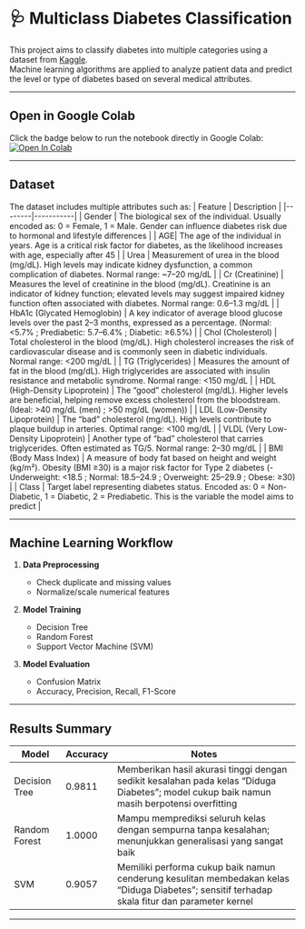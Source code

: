 # 🩺 Multiclass Diabetes Classification
This project aims to classify diabetes into multiple categories using a dataset from [Kaggle](https://www.kaggle.com/datasets/yasserhessein/multiclass-diabetes-dataset).  
Machine learning algorithms are applied to analyze patient data and predict the level or type of diabetes based on several medical attributes.

---

## Open in Google Colab
Click the badge below to run the notebook directly in Google Colab:
[![Open In Colab](https://colab.research.google.com/assets/colab-badge.svg)](https://colab.research.google.com/github/malonasntr/machine-learning-diabetes/blob/0d5bcbd4fc725d1fa9c9d6b248e9586f20d8e87f/machine_learning.ipynb)

---

## Dataset
The dataset includes multiple attributes such as:
| Feature | Description |
|--------|-----------|
| Gender | The biological sex of the individual. Usually encoded as: 0 = Female, 1 = Male. Gender can influence diabetes risk due to hormonal and lifestyle differences |
| AGE| The age of the individual in years. Age is a critical risk factor for diabetes, as the likelihood increases with age, especially after 45 |
| Urea | Measurement of urea in the blood (mg/dL). High levels may indicate kidney dysfunction, a common complication of diabetes. Normal range: ~7–20 mg/dL |
| Cr (Creatinine) | Measures the level of creatinine in the blood (mg/dL). Creatinine is an indicator of kidney function; elevated levels may suggest impaired kidney function often associated with diabetes. Normal range: 0.6–1.3 mg/dL |
| HbA1c (Glycated Hemoglobin) | A key indicator of average blood glucose levels over the past 2–3 months, expressed as a percentage. (Normal: <5.7% ; Prediabetic: 5.7–6.4% ; Diabetic: ≥6.5%) |
| Chol (Cholesterol) | Total cholesterol in the blood (mg/dL). High cholesterol increases the risk of cardiovascular disease and is commonly seen in diabetic individuals. Normal range: <200 mg/dL |
| TG (Triglycerides) | Measures the amount of fat in the blood (mg/dL). High triglycerides are associated with insulin resistance and metabolic syndrome. Normal range: <150 mg/dL |
| HDL (High-Density Lipoprotein) | The “good” cholesterol (mg/dL). Higher levels are beneficial, helping remove excess cholesterol from the bloodstream. (Ideal: >40 mg/dL (men) ; >50 mg/dL (women)) |
| LDL (Low-Density Lipoprotein) | The “bad” cholesterol (mg/dL). High levels contribute to plaque buildup in arteries. Optimal range: <100 mg/dL |
| VLDL (Very Low-Density Lipoprotein) | Another type of “bad” cholesterol that carries triglycerides. Often estimated as TG/5. Normal range: 2–30 mg/dL |
| BMI (Body Mass Index) | A measure of body fat based on height and weight (kg/m²). Obesity (BMI ≥30) is a major risk factor for Type 2 diabetes (- Underweight: <18.5 ; Normal: 18.5–24.9 ; Overweight: 25–29.9 ; Obese: ≥30) |
| Class | Target label representing diabetes status. Encoded as: 0 = Non-Diabetic, 1 = Diabetic, 2 = Prediabetic. This is the variable the model aims to predict |

---

## Machine Learning Workflow
1. **Data Preprocessing**
   - Check duplicate and missing values 
   - Normalize/scale numerical features  

2. **Model Training**
   - Decision Tree  
   - Random Forest  
   - Support Vector Machine (SVM)  

3. **Model Evaluation**
   - Confusion Matrix  
   - Accuracy, Precision, Recall, F1-Score  

---

## Results Summary

| Model | Accuracy | Notes |
|--------|-----------|--------|
| Decision Tree | 0.9811 | Memberikan hasil akurasi tinggi dengan sedikit kesalahan pada kelas “Diduga Diabetes”; model cukup baik namun masih berpotensi overfitting |
| Random Forest | 1.0000 | Mampu memprediksi seluruh kelas dengan sempurna tanpa kesalahan; menunjukkan generalisasi yang sangat baik |
| SVM | 0.9057 | Memiliki performa cukup baik namun cenderung kesulitan membedakan kelas “Diduga Diabetes”; sensitif terhadap skala fitur dan parameter kernel |

---
